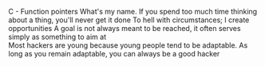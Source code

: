 C - Function pointers
What's my name. If you spend too much time thinking about a thing, you'll never get it done
To hell with circumstances; I create opportunities
A goal is not always meant to be reached, it often serves simply as something to aim at\
Most hackers are young because young people tend to be adaptable. As long as you remain adaptable, you can always be a good hacker

